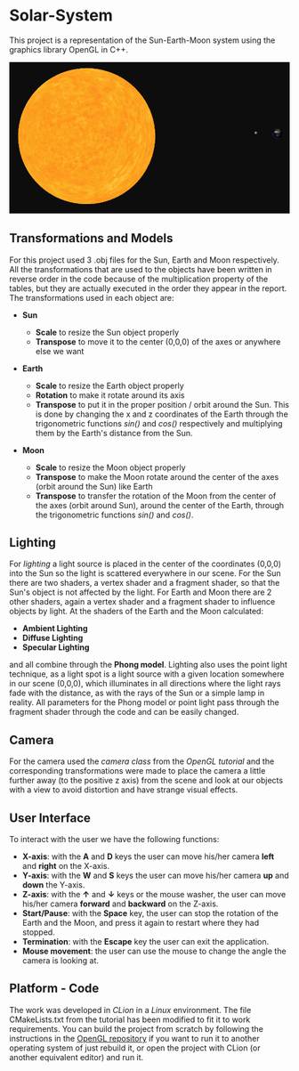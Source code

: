 # Solar-System
This project is a representation of the Sun-Earth-Moon system using the graphics library OpenGL in C++.

![](images/Screenshot%20from%202020-02-18%2017-53-47.png)


## Transformations and Models
For this project used 3 .obj files for the Sun, Earth and Moon respectively. All the transformations that are used to the objects have been written in reverse order in the code because of the multiplication property of the tables, but they are actually executed in the order they appear in the report. The transformations used in each object are:

- **Sun**

  - **Scale** to resize the Sun object properly
  - **Transpose** to move it to the center (0,0,0) of the axes or anywhere else we want 

- **Earth**
  
  - **Scale** to resize the Earth object properly
  - **Rotation** to make it rotate around its axis
  - **Transpose** to put it in the proper position / orbit around the Sun. This is done by changing the x and z coordinates of the Earth through the trigonometric functions *sin()* and *cos()* respectively and multiplying them by
the Earth's distance from the Sun.

- **Moon**

  - **Scale** to resize the Moon object properly
  - **Transpose** to make the Moon rotate around the center of the axes (orbit around the Sun) like Earth
  - **Transpose** to transfer the rotation of the Moon from the center of the axes (orbit around Sun), around the center of the Earth, through the trigonometric functions *sin()* and *cos()*.

## Lighting

For *lighting* a light source is placed in the center of the coordinates (0,0,0) into the Sun so the light is scattered everywhere in our scene. For the Sun there are two shaders, a vertex shader and a fragment shader, so that the Sun's object is not affected by the light. For Earth and Moon there are 2 other shaders, again a vertex shader and a fragment shader to influence objects by light. At the shaders of the Earth and the Moon calculated:

  - **Ambient Lighting**
  - **Diffuse Lighting**
  - **Specular Lighting**
  
and all combine through the **Phong model**. Lighting also uses the point light technique, as a light spot is a light source with a given location somewhere in our scene (0,0,0), which illuminates in all directions where the light rays fade with the distance, as with the rays of the Sun or a simple lamp in reality. All parameters for the Phong model or point light pass through the fragment shader through the code and can be easily changed.

## Camera

For the camera used the *camera class* from the *OpenGL tutorial* and the corresponding transformations were made to place the camera a little further away (to the positive z axis) from the scene and look at our objects with a view to avoid distortion and have strange visual effects.

## User Interface

To interact with the user we have the following functions:

  - **X-axis**: with the **A** and **D** keys the user can move his/her camera **left** and **right** on the X-axis.
  - **Y-axis**: with the **W** and **S** keys the user can move his/her camera **up** and **down** the Y-axis.
  - **Z-axis**: with the **↑** and **↓** keys or the mouse washer, the user can move his/her camera **forward** and **backward** on the Z-axis.
  - **Start/Pause**: with the **Space** key, the user can stop the rotation of the Earth and the Moon, and press it again to restart where they had stopped.
  - **Termination**: with the **Escape** key the user can exit the application.
  - **Mouse movement**: the user can use the mouse to change the angle the camera is looking at.

## Platform - Code

The work was developed in *CLion* in a *Linux* environment. The file CMakeLists.txt from the tutorial has been modified to fit it to work requirements. You can build the project from scratch by following the instructions in the [OpenGL repository](https://github.com/JoeyDeVries/LearnOpenGL) if you want to run it to another operating system of just rebuild it, or open the project with CLion (or another equivalent editor) and run it.
